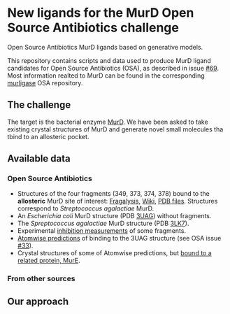 # New ligands for the MurD Open Source Antibiotics challenge
Open Source Antibiotics MurD ligands based on generative models.

This repository contains scripts and data used to produce MurD ligand candidates for Open Source Antibiotics (OSA), as described in issue [#69](https://github.com/opensourceantibiotics/murligase/issues/69). Most information realted to MurD can be found in the corresponding [murligase](https://github.com/opensourceantibiotics/murligase) OSA repository.

## The challenge
The target is the bacterial enzyme [MurD](https://github.com/opensourceantibiotics/murligase/wiki). We have been asked to take existing crystal structures of MurD and generate novel small molecules tha tbind to an allosteric pocket.

## Available data

### Open Source Antibiotics
* Structures of the four fragments (349, 373, 374, 378) bound to the **allosteric** MurD site of interest: [Fragalysis](https://fragalysis.diamond.ac.uk/viewer/react/preview/target/MURD), [Wiki](https://github.com/opensourceantibiotics/murligase/wiki/Initial-MurD-Hits), [PDB files](https://github.com/opensourceantibiotics/murligase/tree/master/docs/pdbs_forNGL/MurD). Structures correspond to *Streptococcus agalactiae* MurD.
* An *Escherichia coli* MurD structure (PDB [3UAG](https://www.rcsb.org/structure/3UAG)) without fragments.
* The *Spreptococcus agalactiae* MurD structure (PDB [3LK7](https://www.rcsb.org/structure/3lk7)).
* Experimental [inhibition measurements](https://www.rcsb.org/structure/3UAG) of some fragments.
* [Atomwise predictions](https://github.com/opensourceantibiotics/murligase/tree/master/Atomwise) of binding to the 3UAG structure (see OSA issue [#33](https://github.com/opensourceantibiotics/murligase/issues/33)).
* Crystal structures of some of Atomwise predictions, but [bound to a related protein, MurE](https://github.com/opensourceantibiotics/murligase/wiki/XChem-EcMurE-Atomwise-library-1).

### From other sources

## Our approach
